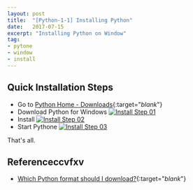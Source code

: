```yaml
---
layout: post
title:  "[Python-1-1] Installing Python"
date:   2017-07-15
excerpt: "Installing Python on Window"
tag:
- pytone
- window
- install
---
```


## Quick Installation Steps
* Go to [Python Home - Downloads](https://www.python.org/downloads/windows/){:target="_blank_"}
* Download Python for Windows
<a href="{{ site.url }}/images/python/python-install-01.jpg"><img src="{{ site.url }}/images/python/python-install-01.jpg" alt="Install Step 01"></a>
* Install
<a href="{{ site.url }}/images/python/python-install-02.jpg"><img src="{{ site.url }}/images/python/python/python-install-02.jpg" alt="Install Step 02"></a>
* Start Pythone
<a href="{{ site.url }}/images/python/python-install-03.jpg"><img src="{{ site.url }}/images/python/python-install-03.jpg" alt="Install Step 03"></a>

That's all.


## Referenceccvfxv
* [Which Python format should I download?](https://superuser.com/questions/771625/which-python-format-should-i-download){:target="_blank_"}
